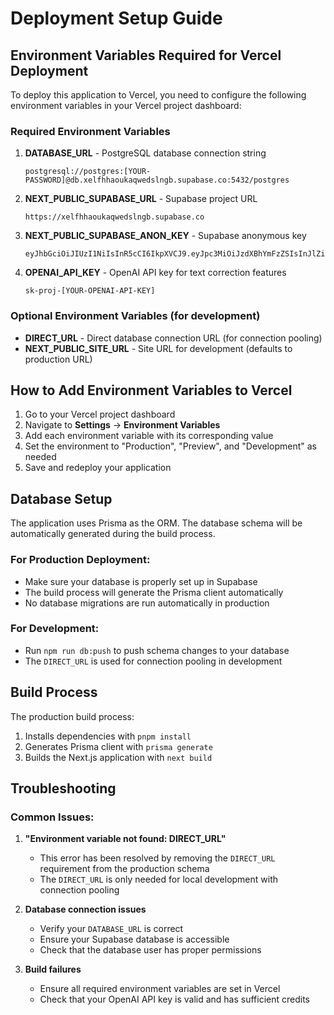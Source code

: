 # Deployment Setup Guide

## Environment Variables Required for Vercel Deployment

To deploy this application to Vercel, you need to configure the following environment variables in your Vercel project dashboard:

### Required Environment Variables

1. **DATABASE_URL** - PostgreSQL database connection string
   ```
   postgresql://postgres:[YOUR-PASSWORD]@db.xelfhhaoukaqwedslngb.supabase.co:5432/postgres
   ```

2. **NEXT_PUBLIC_SUPABASE_URL** - Supabase project URL
   ```
   https://xelfhhaoukaqwedslngb.supabase.co
   ```

3. **NEXT_PUBLIC_SUPABASE_ANON_KEY** - Supabase anonymous key
   ```
   eyJhbGciOiJIUzI1NiIsInR5cCI6IkpXVCJ9.eyJpc3MiOiJzdXBhYmFzZSIsInJlZiI6InhlbGZoaGFvdWthcXdlZHNsbmdiIiwicm9sZSI6ImFub24iLCJpYXQiOjE3NTAyODg3NTMsImV4cCI6MjA2NTg2NDc1M30.rBkgIIY8KUACEcYYUayyIw0GivI2wE4CDwzEl03R34A
   ```

4. **OPENAI_API_KEY** - OpenAI API key for text correction features
   ```
   sk-proj-[YOUR-OPENAI-API-KEY]
   ```

### Optional Environment Variables (for development)

- **DIRECT_URL** - Direct database connection URL (for connection pooling)
- **NEXT_PUBLIC_SITE_URL** - Site URL for development (defaults to production URL)

## How to Add Environment Variables to Vercel

1. Go to your Vercel project dashboard
2. Navigate to **Settings** → **Environment Variables**
3. Add each environment variable with its corresponding value
4. Set the environment to "Production", "Preview", and "Development" as needed
5. Save and redeploy your application

## Database Setup

The application uses Prisma as the ORM. The database schema will be automatically generated during the build process.

### For Production Deployment:
- Make sure your database is properly set up in Supabase
- The build process will generate the Prisma client automatically
- No database migrations are run automatically in production

### For Development:
- Run `npm run db:push` to push schema changes to your database
- The `DIRECT_URL` is used for connection pooling in development

## Build Process

The production build process:
1. Installs dependencies with `pnpm install`
2. Generates Prisma client with `prisma generate`
3. Builds the Next.js application with `next build`

## Troubleshooting

### Common Issues:

1. **"Environment variable not found: DIRECT_URL"**
   - This error has been resolved by removing the `DIRECT_URL` requirement from the production schema
   - The `DIRECT_URL` is only needed for local development with connection pooling

2. **Database connection issues**
   - Verify your `DATABASE_URL` is correct
   - Ensure your Supabase database is accessible
   - Check that the database user has proper permissions

3. **Build failures**
   - Ensure all required environment variables are set in Vercel
   - Check that your OpenAI API key is valid and has sufficient credits
